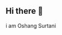 ## Hi there 👋
i am Oshang Surtani
<!--
**Oshangsurtani/Oshangsurtani** is a ✨ _special_ ✨ repository because its `README.md` (this file) appears on your GitHub profile.

Here are some ideas to get you started:

- 🔭 I’m currently working on Web Development
- 🌱 I’m currently learning AI/ML
- 👯 I’m looking to collaborate on AI/ML based Projects
- 🤔 I’m looking for help with A website for selling codes
- 💬 Ask me about any Academic doubts
- 📫 REACH Me at https://www.linkedin.com/in/oshangsurtani/?originalSubdomain=in
email at oshangsurtani@gmail.com
whatsapp at 9696065252
- ⚡ Fun fact: i am NATIONAL Athelete,chess player,singer,dancer,Model,influencer,Coder. all at once.
